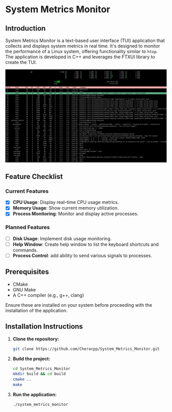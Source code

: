 # System Metrics Monitor

## Introduction

System Metrics Monitor is a text-based user interface (TUI) application that collects and displays system metrics in real time. It's designed to monitor the performance of a Linux system, offering functionality similar to `htop`. The application is developed in C++ and leverages the FTXUI library to create the TUI.

![app view](images/Screenshot.png)

## Feature Checklist

### Current Features

- [x] **CPU Usage**: Display real-time CPU usage metrics.
- [x] **Memory Usage**: Show current memory utilization.
- [x] **Process Monitoring**: Monitor and display active processes.

### Planned Features

- [ ] **Disk Usage**: Implement disk usage monitoring.
- [ ] **Help Window**: Create help window to list the keyboard shortcuts and commands.
- [ ] **Process Control**: add ability to send various signals to processes.

## Prerequisites

- CMake
- GNU Make
- A C++ compiler (e.g., g++, clang)

Ensure these are installed on your system before proceeding with the installation of the application.

## Installation Instructions

1. **Clone the repository:**

   ```bash
   git clone https://github.com/Cheracpp/System_Metrics_Monitor.git

2. **Build the project:**

    ```bash
    cd System_Metrics_Monitor
    mkdir build && cd build
    cmake ..
    make
    ```

3. **Run the application:**

    ```bash
    ./system_metrics_monitor
    ```
